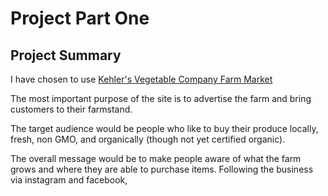 # Project Part One

## Project Summary

I have chosen to use [Kehler's Vegetable Company Farm
Market](https://www.kehlervegetables.ca/)

The most important purpose of the site is to advertise the farm and bring customers to their farmstand.

The target audience would be people who like to buy their produce locally, fresh, non GMO, and organically (though not yet certified organic).

The overall message would be to make people aware of what the farm grows and where they are able to purchase items. Following the business via instagram and facebook,
